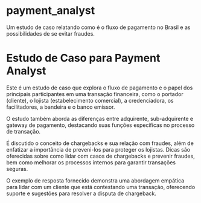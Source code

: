 # payment_analyst
Um estudo de caso relatando como é o fluxo de pagamento no Brasil e as possibilidades de se evitar fraudes.

# Estudo de Caso para Payment Analyst
Este é um estudo de caso que explora o fluxo de pagamento e o papel dos principais participantes em uma transação financeira, como o portador (cliente), o lojista (estabelecimento comercial), a credenciadora, os facilitadores, a bandeira e o banco emissor.

O estudo também aborda as diferenças entre adquirente, sub-adquirente e gateway de pagamento, destacando suas funções específicas no processo de transação.

É discutido o conceito de chargebacks e sua relação com fraudes, além de enfatizar a importância de preveni-los para proteger os lojistas. Dicas são oferecidas sobre como lidar com casos de chargebacks e prevenir fraudes, bem como melhorar os processos internos para garantir transações seguras.

O exemplo de resposta fornecido demonstra uma abordagem empática para lidar com um cliente que está contestando uma transação, oferecendo suporte e sugestões para resolver a disputa de chargeback.
